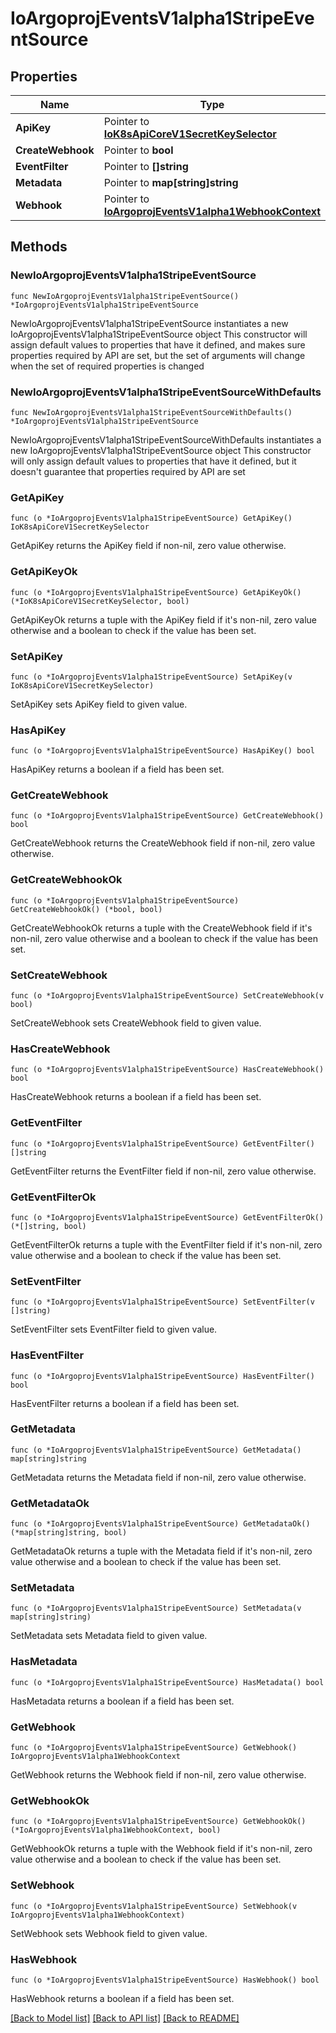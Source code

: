 # IoArgoprojEventsV1alpha1StripeEventSource

## Properties

Name | Type | Description | Notes
------------ | ------------- | ------------- | -------------
**ApiKey** | Pointer to [**IoK8sApiCoreV1SecretKeySelector**](IoK8sApiCoreV1SecretKeySelector.md) |  | [optional] 
**CreateWebhook** | Pointer to **bool** |  | [optional] 
**EventFilter** | Pointer to **[]string** |  | [optional] 
**Metadata** | Pointer to **map[string]string** |  | [optional] 
**Webhook** | Pointer to [**IoArgoprojEventsV1alpha1WebhookContext**](IoArgoprojEventsV1alpha1WebhookContext.md) |  | [optional] 

## Methods

### NewIoArgoprojEventsV1alpha1StripeEventSource

`func NewIoArgoprojEventsV1alpha1StripeEventSource() *IoArgoprojEventsV1alpha1StripeEventSource`

NewIoArgoprojEventsV1alpha1StripeEventSource instantiates a new IoArgoprojEventsV1alpha1StripeEventSource object
This constructor will assign default values to properties that have it defined,
and makes sure properties required by API are set, but the set of arguments
will change when the set of required properties is changed

### NewIoArgoprojEventsV1alpha1StripeEventSourceWithDefaults

`func NewIoArgoprojEventsV1alpha1StripeEventSourceWithDefaults() *IoArgoprojEventsV1alpha1StripeEventSource`

NewIoArgoprojEventsV1alpha1StripeEventSourceWithDefaults instantiates a new IoArgoprojEventsV1alpha1StripeEventSource object
This constructor will only assign default values to properties that have it defined,
but it doesn't guarantee that properties required by API are set

### GetApiKey

`func (o *IoArgoprojEventsV1alpha1StripeEventSource) GetApiKey() IoK8sApiCoreV1SecretKeySelector`

GetApiKey returns the ApiKey field if non-nil, zero value otherwise.

### GetApiKeyOk

`func (o *IoArgoprojEventsV1alpha1StripeEventSource) GetApiKeyOk() (*IoK8sApiCoreV1SecretKeySelector, bool)`

GetApiKeyOk returns a tuple with the ApiKey field if it's non-nil, zero value otherwise
and a boolean to check if the value has been set.

### SetApiKey

`func (o *IoArgoprojEventsV1alpha1StripeEventSource) SetApiKey(v IoK8sApiCoreV1SecretKeySelector)`

SetApiKey sets ApiKey field to given value.

### HasApiKey

`func (o *IoArgoprojEventsV1alpha1StripeEventSource) HasApiKey() bool`

HasApiKey returns a boolean if a field has been set.

### GetCreateWebhook

`func (o *IoArgoprojEventsV1alpha1StripeEventSource) GetCreateWebhook() bool`

GetCreateWebhook returns the CreateWebhook field if non-nil, zero value otherwise.

### GetCreateWebhookOk

`func (o *IoArgoprojEventsV1alpha1StripeEventSource) GetCreateWebhookOk() (*bool, bool)`

GetCreateWebhookOk returns a tuple with the CreateWebhook field if it's non-nil, zero value otherwise
and a boolean to check if the value has been set.

### SetCreateWebhook

`func (o *IoArgoprojEventsV1alpha1StripeEventSource) SetCreateWebhook(v bool)`

SetCreateWebhook sets CreateWebhook field to given value.

### HasCreateWebhook

`func (o *IoArgoprojEventsV1alpha1StripeEventSource) HasCreateWebhook() bool`

HasCreateWebhook returns a boolean if a field has been set.

### GetEventFilter

`func (o *IoArgoprojEventsV1alpha1StripeEventSource) GetEventFilter() []string`

GetEventFilter returns the EventFilter field if non-nil, zero value otherwise.

### GetEventFilterOk

`func (o *IoArgoprojEventsV1alpha1StripeEventSource) GetEventFilterOk() (*[]string, bool)`

GetEventFilterOk returns a tuple with the EventFilter field if it's non-nil, zero value otherwise
and a boolean to check if the value has been set.

### SetEventFilter

`func (o *IoArgoprojEventsV1alpha1StripeEventSource) SetEventFilter(v []string)`

SetEventFilter sets EventFilter field to given value.

### HasEventFilter

`func (o *IoArgoprojEventsV1alpha1StripeEventSource) HasEventFilter() bool`

HasEventFilter returns a boolean if a field has been set.

### GetMetadata

`func (o *IoArgoprojEventsV1alpha1StripeEventSource) GetMetadata() map[string]string`

GetMetadata returns the Metadata field if non-nil, zero value otherwise.

### GetMetadataOk

`func (o *IoArgoprojEventsV1alpha1StripeEventSource) GetMetadataOk() (*map[string]string, bool)`

GetMetadataOk returns a tuple with the Metadata field if it's non-nil, zero value otherwise
and a boolean to check if the value has been set.

### SetMetadata

`func (o *IoArgoprojEventsV1alpha1StripeEventSource) SetMetadata(v map[string]string)`

SetMetadata sets Metadata field to given value.

### HasMetadata

`func (o *IoArgoprojEventsV1alpha1StripeEventSource) HasMetadata() bool`

HasMetadata returns a boolean if a field has been set.

### GetWebhook

`func (o *IoArgoprojEventsV1alpha1StripeEventSource) GetWebhook() IoArgoprojEventsV1alpha1WebhookContext`

GetWebhook returns the Webhook field if non-nil, zero value otherwise.

### GetWebhookOk

`func (o *IoArgoprojEventsV1alpha1StripeEventSource) GetWebhookOk() (*IoArgoprojEventsV1alpha1WebhookContext, bool)`

GetWebhookOk returns a tuple with the Webhook field if it's non-nil, zero value otherwise
and a boolean to check if the value has been set.

### SetWebhook

`func (o *IoArgoprojEventsV1alpha1StripeEventSource) SetWebhook(v IoArgoprojEventsV1alpha1WebhookContext)`

SetWebhook sets Webhook field to given value.

### HasWebhook

`func (o *IoArgoprojEventsV1alpha1StripeEventSource) HasWebhook() bool`

HasWebhook returns a boolean if a field has been set.


[[Back to Model list]](../README.md#documentation-for-models) [[Back to API list]](../README.md#documentation-for-api-endpoints) [[Back to README]](../README.md)


